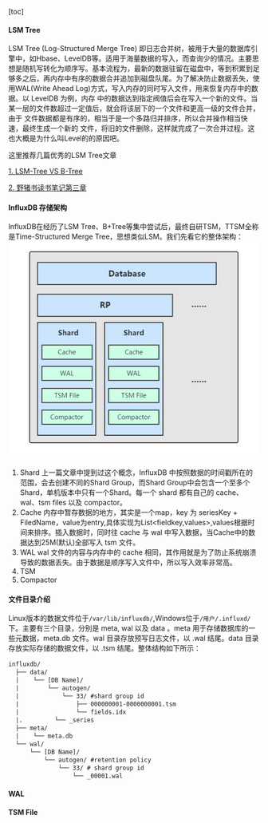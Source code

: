 [toc]

#### LSM Tree

LSM Tree (Log-Structured Merge Tree) 即日志合并树，被用于大量的数据库引擎中，如Hbase、LevelDB等。适用于海量数据的写入，而查询少的情况。主要思想是随机写转化为顺序写。基本流程为，最新的数据驻留在磁盘中，等到积累到足够多之后，再内存中有序的数据合并追加到磁盘队尾。为了解决防止数据丢失，使用WAL(Write Ahead Log)方式，写入内存的同时写入文件，用来恢复内存中的数据。以 LevelDB 为例，内存 中的数据达到指定阀值后会在写入一个新的文件。当某一层的文件数超过一定值后，就会将该层下的一个文件和更高一级的文件合并，由于 文件数据都是有序的，相当于是一个多路归并排序，所以合并操作相当快速，最终生成一个新的 文件，将旧的文件删除，这样就完成了一次合并过程。这也大概是为什么叫Level的的原因吧。

这里推荐几篇优秀的LSM Tree文章

[1. LSM-Tree VS B-Tree](https://blog.bcmeng.com/post/lsm-tree-vs-b-tree.html#5-sstables-and-lsm-trees)

[2. 野猪书读书笔记第三章](https://xieyuanpeng.com/2018/10/18/野猪书读书笔记第三章/)

#### InfluxDB 存储架构

InfluxDB在经历了LSM Tree、B+Tree等集中尝试后，最终自研TSM，TTSM全称是Time-Structured Merge Tree，思想类似LSM。我们先看它的整体架构：
![1](./1.png)

1. Shard
上一篇文章中提到过这个概念，InfluxDB 中按照数据的时间戳所在的范围，会去创建不同的Shard Group，而Shard Group中会包含一个至多个Shard，单机版本中只有一个Shard。每一个 shard 都有自己的 cache、wal、tsm files 以及 compactor。
2. Cache
  内存中暂存数据的地方，其实是一个map，key 为 seriesKey + FiledName，value为entry,具体实现为List<fieldkey,values>,values根据时间来排序。插入数据时，同时往 cache 与 wal 中写入数据，当Cache中的数据达到25M(默认)全部写入 tsm 文件。
3. WAL
  wal 文件的内容与内存中的 cache 相同，其作用就是为了防止系统崩溃导致的数据丢失。由于数据是顺序写入文件中，所以写入效率非常高。
4. TSM
5. Compactor

#### 文件目录介绍

Linux版本的数据文件位于`/var/lib/influxdb/`,Windows位于`/用户/.influxd/`下。主要有三个目录，分别是 meta, wal 以及 data 。meta 用于存储数据库的一些元数据，meta.db 文件。wal 目录存放预写日志文件，以 .wal 结尾。data 目录存放实际存储的数据文件，以 .tsm 结尾。整体结构如下所示：

```tree
influxdb/
  ├── data/
  |    └── [DB Name]/
  |        └── autogen/
  |            └── 33/ #shard group id
  |                ├── 000000001-0000000001.tsm
  |                └── fields.idx
  |.   		 └── _series
  ├── meta/
  |    └── meta.db
  └── wal/
      └── [DB Name]/
          └── autogen/ #retention policy
              └── 33/ # shard group id
                  └── _00001.wal
```

#### WAL

#### TSM File 

#### 

#### 

